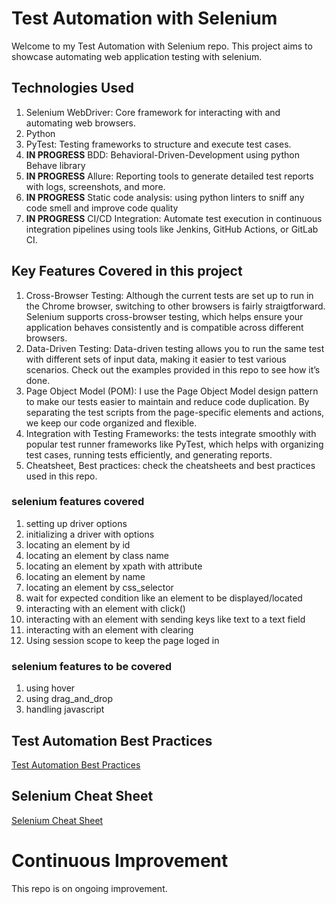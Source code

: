 # Test Automation with Selenium
Welcome to my Test Automation with Selenium repo. This project aims to showcase automating web application testing with selenium. 

## Technologies Used
1. Selenium WebDriver: Core framework for interacting with and automating web browsers.
2. Python
3. PyTest: Testing frameworks to structure and execute test cases.
4. **IN PROGRESS** BDD: Behavioral-Driven-Development using python Behave library
4. **IN PROGRESS** Allure: Reporting tools to generate detailed test reports with logs, screenshots, and more.
5. **IN PROGRESS** Static code analysis: using python linters to sniff any code smell and improve code quality
5. **IN PROGRESS** CI/CD Integration: Automate test execution in continuous integration pipelines using tools like Jenkins, GitHub Actions, or GitLab CI.

## Key Features Covered in this project
1. Cross-Browser Testing: Although the current tests are set up to run in the Chrome browser, switching to other browsers is fairly straigtforward. Selenium supports cross-browser testing, which helps ensure your application behaves consistently and is compatible across different browsers.
2. Data-Driven Testing: Data-driven testing allows you to run the same test with different sets of input data, making it easier to test various scenarios. Check out the examples provided in this repo to see how it’s done.
3. Page Object Model (POM): I use the Page Object Model design pattern to make our tests easier to maintain and reduce code duplication. By separating the test scripts from the page-specific elements and actions, we keep our code organized and flexible.
5. Integration with Testing Frameworks: the tests integrate smoothly with popular test runner frameworks like PyTest, which helps with organizing test cases, running tests efficiently, and generating reports.
6. Cheatsheet, Best practices: check the cheatsheets and best practices used in this repo.

### selenium features covered
1. setting up driver options
2. initializing a driver with options
3. locating an element by id
4. locating an element by class name
5. locating an element by xpath with attribute
6. locating an element by name
7. locating an element by css_selector
6. wait for expected condition like an element to be displayed/located
7. interacting with an element with click()
8. interacting with an element with sending keys like text to a text field
9. interacting with an element with clearing 
10. Using session scope to keep the page loged in

### selenium features to be covered
1. using hover 
2. using drag_and_drop
3. handling javascript

## Test Automation Best Practices
[Test Automation Best Practices](docs/mds/SeleniumBestPractices.md)

## Selenium Cheat Sheet
[Selenium Cheat Sheet](docs/mds/SeleniumCheatSheet.md)

# Continuous Improvement
This repo is on ongoing improvement. 